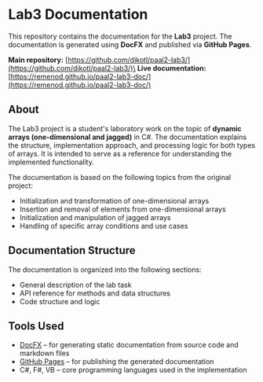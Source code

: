 # Lab3 Documentation

This repository contains the documentation for the **Lab3** project. The documentation is generated using **DocFX** and published via **GitHub Pages**.

**Main repository:** [https://github.com/dikotl/paal2-lab3/](https://github.com/dikotl/paal2-lab3/)\
**Live documentation:** [https://remenod.github.io/paal2-lab3-doc/](https://remenod.github.io/paal2-lab3-doc/)

## About

The Lab3 project is a student's laboratory work on the topic of **dynamic arrays (one-dimensional and jagged)** in C#. The documentation explains the structure, implementation approach, and processing logic for both types of arrays. It is intended to serve as a reference for understanding the implemented functionality.

The documentation is based on the following topics from the original project:

- Initialization and transformation of one-dimensional arrays
- Insertion and removal of elements from one-dimensional arrays
- Initialization and manipulation of jagged arrays
- Handling of specific array conditions and use cases

## Documentation Structure

The documentation is organized into the following sections:

- General description of the lab task
- API reference for methods and data structures
- Code structure and logic

## Tools Used

- [DocFX](https://dotnet.github.io/docfx/) – for generating static documentation from source code and markdown files
- [GitHub Pages](https://pages.github.com/) – for publishing the generated documentation
- C#, F#, VB – core programming languages used in the implementation
